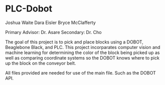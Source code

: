 # PLC-Dobot

Joshua Waite
Dara Eisler
Bryce McClafferty

Primary Advisor: Dr. Asare
Secondary: Dr. Cho

The goal of this project is to pick and place blocks using a DOBOT, Beaglebone Black, and PLC. This project incorparates computer vision and machine learning for determining the color of the block being picked up as well as comparing coordinate systems so the DOBOT knows where to pick up the block on the conveyor belt.

All files provided are needed for use of the main file. Such as the DOBOT API.
